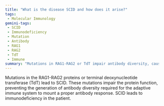 ```yaml
---
title: "What is the disease SCID and how does it arise?"
tags:
 - Molecular Immunology
gemini-tags:
 - SCID
 - Immunodeficiency
 - Mutation
 - Antibody
 - RAG1
 - RAG2
 - TdT
 - Immune
summary: "Mutations in RAG1-RAG2 or TdT impair antibody diversity, causing severe combined immunodeficiency (SCID)."
---
```

Mutations in the RAG1-RAG2 proteins or terminal deoxynucleotide transferase (TdT) lead to SCID. These mutations impair the protein function, preventing the generation of antibody diversity required for the adaptive immune system to mount a proper antibody response. SCID leads to immunodeficiency in the patient.